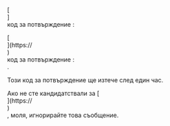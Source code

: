 [<br host>]<br action>код за потвърждение :<br code>

[<br host>](https://<br host>)<br action>код за потвърждение :<br code>.

Този код за потвърждение ще изтече след един час.

Ако не сте кандидатствали за [<br host>](https://<br host>)<br action>, моля, игнорирайте това съобщение.
